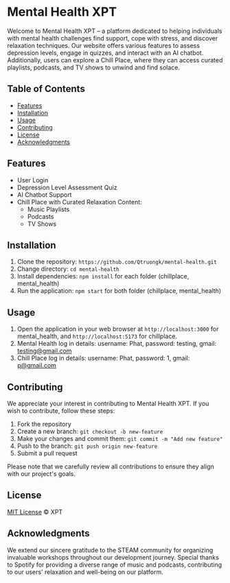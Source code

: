 # Mental Health XPT

Welcome to Mental Health XPT – a platform dedicated to helping individuals with mental health challenges find support, cope with stress, and discover relaxation techniques. Our website offers various features to assess depression levels, engage in quizzes, and interact with an AI chatbot. Additionally, users can explore a Chill Place, where they can access curated playlists, podcasts, and TV shows to unwind and find solace.

## Table of Contents

- [Features](#features)
- [Installation](#installation)
- [Usage](#usage)
- [Contributing](#contributing)
- [License](#license)
- [Acknowledgments](#acknowledgments)

## Features

- User Login
- Depression Level Assessment Quiz
- AI Chatbot Support
- Chill Place with Curated Relaxation Content:
  - Music Playlists
  - Podcasts
  - TV Shows

## Installation

1. Clone the repository: `https://github.com/Qtruongk/mental-health.git`
2. Change directory: `cd mental-health`
3. Install dependencies: `npm install` for each folder (chillplace, mental_health)
4. Run the application: `npm start` for both folder (chillplace, mental_health)

## Usage

1. Open the application in your web browser at `http://localhost:3000` for mental_health, and `http://localhost:5173` for chillplace.
2. Mental Health log in details: username: Phat, password: testing, gmail: testing@gmail.com
3. Chill Place log in details: username: Phat, password: 1, gmail: p@gmail.com

## Contributing

We appreciate your interest in contributing to Mental Health XPT. If you wish to contribute, follow these steps:

1. Fork the repository
2. Create a new branch: `git checkout -b new-feature`
3. Make your changes and commit them: `git commit -m "Add new feature"`
4. Push to the branch: `git push origin new-feature`
5. Submit a pull request

Please note that we carefully review all contributions to ensure they align with our project's goals.

## License

[MIT License](LICENSE) © XPT

## Acknowledgments

We extend our sincere gratitude to the STEAM community for organizing invaluable workshops throughout our development journey. Special thanks to Spotify for providing a diverse range of music and podcasts, contributing to our users' relaxation and well-being on our platform.

